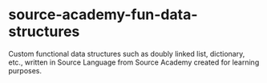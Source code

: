 # source-academy-fun-data-structures
Custom functional data structures such as doubly linked list, dictionary, etc., written in Source Language from Source Academy created for learning purposes.
